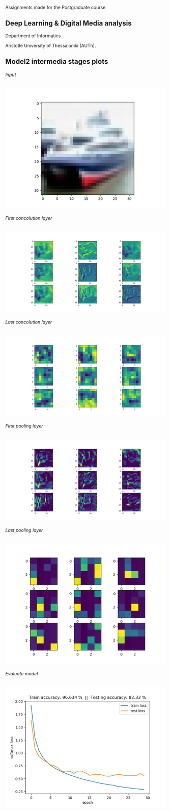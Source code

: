 Assignments made for the Postgraduate course

## Deep Learning & Digital Media analysis  

Department of Informatics  

Aristotle University of Thessaloniki (AUTh).

  
    
      
        
          
          

## Model2 intermedia stages plots

  
###### Input

![alt text](https://github.com/gionanide/University_codingProjects/blob/master/Deep%20Learning%20%26%20Digital%20Media%20analysis/CNN/ship.png)

###### First concolution layer

![alt text](https://github.com/gionanide/University_codingProjects/blob/master/Deep%20Learning%20%26%20Digital%20Media%20analysis/conv_begin.png)


###### Last concolution layer

![alt text](https://github.com/gionanide/University_codingProjects/blob/master/Deep%20Learning%20%26%20Digital%20Media%20analysis/conv_end.png)


###### First pooling layer

![alt text](https://github.com/gionanide/University_codingProjects/blob/master/Deep%20Learning%20%26%20Digital%20Media%20analysis/max_pool_start.png)


###### Last pooling layer

![alt text](https://github.com/gionanide/University_codingProjects/blob/master/Deep%20Learning%20%26%20Digital%20Media%20analysis/max_pool_end.png)

###### Evaluate model

![alt text](https://github.com/gionanide/University_codingProjects/blob/master/Deep%20Learning%20%26%20Digital%20Media%20analysis/model2.png)
